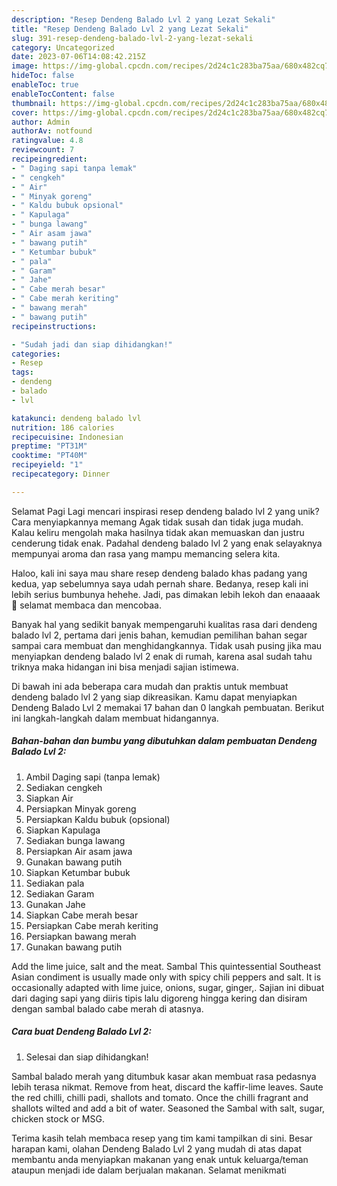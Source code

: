 ```yaml
---
description: "Resep Dendeng Balado Lvl 2 yang Lezat Sekali"
title: "Resep Dendeng Balado Lvl 2 yang Lezat Sekali"
slug: 391-resep-dendeng-balado-lvl-2-yang-lezat-sekali
category: Uncategorized
date: 2023-07-06T14:08:42.215Z
image: https://img-global.cpcdn.com/recipes/2d24c1c283ba75aa/680x482cq70/dendeng-balado-lvl-2-foto-resep-utama.jpg
hideToc: false
enableToc: true
enableTocContent: false
thumbnail: https://img-global.cpcdn.com/recipes/2d24c1c283ba75aa/680x482cq70/dendeng-balado-lvl-2-foto-resep-utama.jpg
cover: https://img-global.cpcdn.com/recipes/2d24c1c283ba75aa/680x482cq70/dendeng-balado-lvl-2-foto-resep-utama.jpg
author: Admin
authorAv: notfound
ratingvalue: 4.8
reviewcount: 7
recipeingredient:
- " Daging sapi tanpa lemak"
- " cengkeh"
- " Air"
- " Minyak goreng"
- " Kaldu bubuk opsional"
- " Kapulaga"
- " bunga lawang"
- " Air asam jawa"
- " bawang putih"
- " Ketumbar bubuk"
- " pala"
- " Garam"
- " Jahe"
- " Cabe merah besar"
- " Cabe merah keriting"
- " bawang merah"
- " bawang putih"
recipeinstructions:

- "Sudah jadi dan siap dihidangkan!"
categories:
- Resep
tags:
- dendeng
- balado
- lvl

katakunci: dendeng balado lvl 
nutrition: 186 calories
recipecuisine: Indonesian
preptime: "PT31M"
cooktime: "PT40M"
recipeyield: "1"
recipecategory: Dinner

---
```



Selamat Pagi Lagi mencari inspirasi resep dendeng balado lvl 2 yang unik? Cara menyiapkannya memang Agak tidak susah dan tidak juga mudah. Kalau keliru mengolah maka hasilnya tidak akan memuaskan dan justru cenderung tidak enak. Padahal dendeng balado lvl 2 yang enak selayaknya mempunyai aroma dan rasa yang mampu memancing selera kita.


Haloo, kali ini saya mau share resep dendeng balado khas padang yang kedua, yap sebelumnya saya udah pernah share. Bedanya, resep kali ini lebih serius bumbunya hehehe. Jadi, pas dimakan lebih lekoh dan enaaaak 🥺 selamat membaca dan mencobaa.

Banyak hal yang sedikit banyak mempengaruhi kualitas rasa dari dendeng balado lvl 2, pertama dari jenis bahan, kemudian pemilihan bahan segar sampai cara membuat dan menghidangkannya. Tidak usah pusing jika mau menyiapkan dendeng balado lvl 2 enak di rumah, karena asal sudah tahu triknya maka hidangan ini bisa menjadi sajian istimewa.


Di bawah ini ada beberapa cara mudah dan praktis untuk membuat dendeng balado lvl 2 yang siap dikreasikan. Kamu dapat menyiapkan Dendeng Balado Lvl 2 memakai 17 bahan dan 0 langkah pembuatan. Berikut ini langkah-langkah dalam membuat hidangannya.

<!--inarticleads1-->

##### Bahan-bahan dan bumbu yang dibutuhkan dalam pembuatan Dendeng Balado Lvl 2:

1. Ambil  Daging sapi (tanpa lemak)
1. Sediakan  cengkeh
1. Siapkan  Air
1. Persiapkan  Minyak goreng
1. Persiapkan  Kaldu bubuk (opsional)
1. Siapkan  Kapulaga
1. Sediakan  bunga lawang
1. Persiapkan  Air asam jawa
1. Gunakan  bawang putih
1. Siapkan  Ketumbar bubuk
1. Sediakan  pala
1. Sediakan  Garam
1. Gunakan  Jahe
1. Siapkan  Cabe merah besar
1. Persiapkan  Cabe merah keriting
1. Persiapkan  bawang merah
1. Gunakan  bawang putih


Add the lime juice, salt and the meat. Sambal This quintessential Southeast Asian condiment is usually made only with spicy chili peppers and salt. It is occasionally adapted with lime juice, onions, sugar, ginger,. Sajian ini dibuat dari daging sapi yang diiris tipis lalu digoreng hingga kering dan disiram dengan sambal balado cabe merah di atasnya. 

<!--inarticleads2-->

##### Cara buat Dendeng Balado Lvl 2:


1. Selesai dan siap dihidangkan!

Sambal balado merah yang ditumbuk kasar akan membuat rasa pedasnya lebih terasa nikmat. Remove from heat, discard the kaffir-lime leaves. Saute the red chilli, chilli padi, shallots and tomato. Once the chilli fragrant and shallots wilted and add a bit of water. Seasoned the Sambal with salt, sugar, chicken stock or MSG. 

Terima kasih telah membaca resep yang tim kami tampilkan di sini. Besar harapan kami, olahan Dendeng Balado Lvl 2 yang mudah di atas dapat membantu anda menyiapkan makanan yang enak untuk keluarga/teman ataupun menjadi ide dalam berjualan makanan. Selamat menikmati
